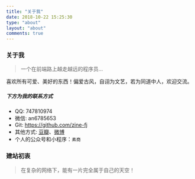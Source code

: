 ```yaml
---
title: "关于我"
date: 2018-10-22 15:25:30
type: "about"
layout: "about"
comments: true
---
```


### 关于我
>一个在前端路上越走越远的程序员...
<!-- [个人简历](https://zine-fj.github.io/myShow) -->

喜欢所有可爱、美好的东西！偏爱古风，自诩为文艺，若为同道中人，欢迎交流。

##### 下方为我的联系方式 
+ QQ: 747810974 
+ 微信: an6785653 
+ Git: https://github.com/zine-fj 
+ 其他方式: [豆瓣](https://www.douban.com/people/165053786/)、[微博](https://weibo.com/u/3868078816?is_all=1) 
+ 个人的公众号和小程序：`素商`

### 建站初衷
>在复杂的网络下，能有一片完全属于自己的天空！